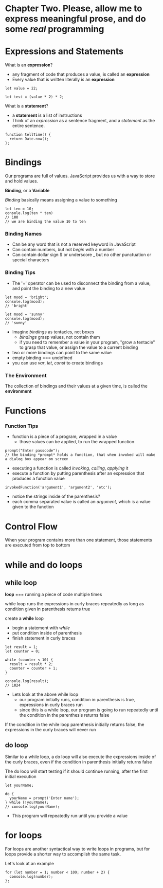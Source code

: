 # Chapter Two. Please, allow me to express meaningful prose, and do some *real* programming


# Expressions and Statements

What is an **expression**?
- any fragment of code that produces a value, is called an **expression**
- Every value that is written literally is an **expression**
```
let value = 22;

let test = (value * 2) * 2;
```

What is a **statement**?
- a **statement** is a list of instructions
- Think of an *expression* as a sentence fragment, and a *statement* as the entire sentence.
```
function tellTime() {
  return Date.now();
};
```


# Bindings

Our programs are full of values. JavaScript provides us with a way to store and hold values. 

**Binding**, or a **Variable**

*Binding* basically means assigning a value to something
```
let ten = 10;
console.log(ten * ten)
// 100
// we are binding the value 10 to ten
```

### Binding Names
- Can be any word that is not a reserved keyword in JavaScript
- Can contain numbers, but not *begin* with a number
- Can contain dollar sign $ or underscore _ but no other punctuation or special characters

### Binding Tips
- The '=' operator can be used to disconnect the binding from a value, and point the binding to a new value
```
let mood = 'bright';
console.log(mood);
// 'bright'

let mood = 'sunny'
console.log(mood);
// 'sunny'
```
- Imagine *bindings* as tentacles, not boxes
  - *bindings* grasp values, not contain them
  - if you need to remember a value in your program, "grow a tentacle" to grasp that value, or assign the value to a current binding
- two or more bindings can point to the same value
- empty binding === undefined
- you can use *var*, *let*, *const* to create bindings

### The Environment
The collection of bindings and their values at a given time, is called the **environment**


# Functions

### Function Tips
- function is a piece of a program, wrapped in a value
  - those values can be applied, to run the wrapped function
```
prompt("Enter passcode");
// the binding *prompt* holds a function, that when invoked will make a dialog box appear on screen
```
- executing a function is called *invoking*, *calling*, *applying* it
- execute a function by putting parenthesis after an expression that produces a function value
```
invokedFunction('argument1', 'argument2', 'etc');
```
  - notice the strings inside of the parenthesis?
  - each comma separated value is called an *argument*, which is a value given to the function


# Control Flow
When your program contains more than one statement, those statements are executed from top to bottom


# while and do loops

## while loop

**loop** === running a piece of code multiple times

while loop runs the expressions in curly braces repeatedly as long as condition given in parenthesis returns true

create a **while** loop
- begin a statement with *while*
- put condition inside of parenthesis
- finish statement in curly braces
```
let result = 1;
let counter = 0;

while (counter < 10) {
  result = result * 2;
  counter = counter + 1;
}

console.log(result);
// 1024
```

- Lets look at the above while loop
  - our program initially runs, condition in parenthesis is true, expressions in curly braces run
  - since this is a while loop, our program is going to run repeatedly until the condition in the parenthesis returns false

If the condition in the while loop parenthesis initially returns false, the expressions in the curly braces will never run

## do loop
Similar to a while loop, a do loop will also execute the expressions inside of the curly braces, even if the condition in parenthesis initially returns false

The do loop will start testing if it should continue running, after the first initial execution
```
let yourName;

do {
  yourName = prompt('Enter name');
} while (!yourName);
// console.log(yourName);
```
- This program will repeatedly run until you provide a value


# for loops
For loops are another syntactical way to write loops in programs, but for loops provide a shorter way to accomplish the same task.

Let's look at an example
```
for (let number = 1; number < 100; number + 2) {
  console.log(number);
};